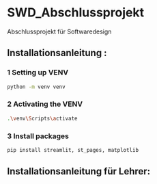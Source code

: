 # SWD_Abschlussprojekt

Abschlussprojekt für Softwaredesign

## Installationsanleitung :

### 1 Setting up VENV
```bash
python -m venv venv
```

### 2 Activating the VENV
```bash
.\venv\Scripts\activate
```

### 3 Install packages
```bash
pip install streamlit, st_pages, matplotlib
```

## Installationsanleitung für Lehrer:

